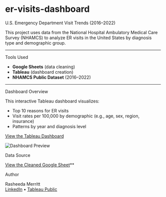 # er-visits-dashboard
U.S. Emergency Department Visit Trends (2016–2022)

This project uses data from the National Hospital Ambulatory Medical Care Survey (NHAMCS) to analyze ER visits in the United States by diagnosis type and demographic group.

---

Tools Used
- **Google Sheets** (data cleaning)
- **Tableau** (dashboard creation)
- **NHAMCS Public Dataset** (2016–2022)

---

Dashboard Overview

This interactive Tableau dashboard visualizes:
- Top 10 reasons for ER visits
- Visit rates per 100,000 by demographic (e.g., age, sex, region, insurance)
- Patterns by year and diagnosis level

[View the Tableau Dashboard](https://public.tableau.com/app/profile/rasheeda.merritt/viz/U_S_EmergencyDepartmentVisitTrends2016/Dashboard1)

![Dashboard Preview](er_visits_dashboard.png)

Data Source

[View the Cleaned Google Sheet](https://docs.google.com/spreadsheets/d/1ju8iSyfFkcw7Pm0BD2hNq2DRmtg16FX8ilabjePtqts/view)**



Author

Rasheeda Merritt  
[LinkedIn](https://www.linkedin.com/in/rasheeda-merritt) • [Tableau Public](https://public.tableau.com/app/profile/rasheeda.merritt)
